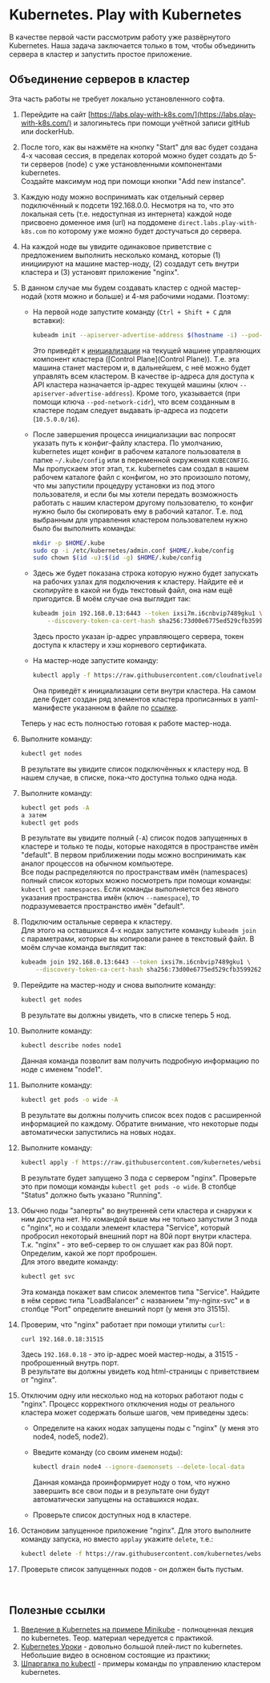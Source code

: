 # Kubernetes. Play with Kubernetes

В качестве первой части рассмотрим работу уже развёрнутого Kubernetes. Наша задача заключается только в том, чтобы объединить сервера в кластер и запустить простое приложение.

## Объединение серверов в кластер

Эта часть работы не требует локально установленного софта.

1. Перейдите на сайт [https://labs.play-with-k8s.com/](https://labs.play-with-k8s.com/) и залогиньтесь при помощи учётной записи gitHub или dockerHub.

2. После того, как вы нажмёте на кнопку "Start" для вас будет создана 4-х часовая сессия, в пределах которой можно будет создать до 5-ти серверов (node) с уже установленными компонентами kubernetes.  
   Создайте максимум нод при помощи кнопки "Add new instance".

3. Каждую ноду можно воспринимать как отдельный сервер подключённый к подсети 192.168.0.0. Несмотря на то, что это локальная сеть (т.е. недоступная из интернета) каждой ноде присвоено доменное имя (url) на поддомене `direct.labs.play-with-k8s.com` по которому уже можно будет достучаться до сервера.

4. На каждой ноде вы увидите одинаковое приветствие с предложением выполнить несколько команд, которые (1) инициируют на машине мастер-ноду, (2) создадут сеть внутри кластера и (3) установят приложение "nginx".

5. В данном случае мы будем создавать кластер с одной мастер-нодай (хотя можно и больше) и 4-мя рабочими нодами.  Поэтому:

   - На первой ноде запустите команду (`Ctrl + Shift + С` для вставки):
     
     ```bash
     kubeadm init --apiserver-advertise-address $(hostname -i) --pod-network-cidr 10.5.0.0/16
     ```
     
     Это приведёт к [инициализации](https://kubernetes.io/docs/reference/setup-tools/kubeadm/kubeadm-init/) на текущей машине управляющих компонент кластера ([Control Plane](Control Plane)). Т.е. эта машина станет мастером и, в дальнейшем, с неё можно будет управлять всем кластером. В качестве ip-адреса для доступа к API кластера назначается ip-адрес текущей машины (ключ `--apiserver-advertise-address`). Кроме того, указывается (при помощи ключа `--pod-network-cidr`), что всем созданным в кластере подам следует выдавать ip-адреса из подсети (`10.5.0.0/16`).
     
   - После завершения процесса инициализации вас попросят указать путь к конфиг-файлу кластера. По умолчанию, kubernetes ищет конфиг в рабочем каталоге пользователя в папке `~/.kube/config` или в переменной окружения `KUBECONFIG`.  
     Мы пропускаем этот этап, т.к. kubernetes сам создал в нашем рабочем каталоге файл с конфигом, но это произошло потому, что мы запустили процедуру установки из под этого пользователя, и если бы мы хотели передать возможность работать с нашим кластером другому пользователю, то конфиг нужно было бы скопировать ему в рабочий каталог. Т.е. под выбранным для управления кластером пользователем нужно было бы выполнить команды:  
     
     ```bash
     mkdir -p $HOME/.kube
     sudo cp -i /etc/kubernetes/admin.conf $HOME/.kube/config
     sudo chown $(id -u):$(id -g) $HOME/.kube/config
     ```
     
   - Здесь же будет показана строка которую нужно будет запускать на рабочих узлах для подключения к кластеру. Найдите её и скопируйте в какой ни будь текстовый файл, она нам ещё пригодится. В моём случае она выглядит так:  
     
     ```bash
     kubeadm join 192.168.0.13:6443 --token ixsi7m.i6cnbvip7489gku1 \
         --discovery-token-ca-cert-hash sha256:73d00e6775ed529cfb35992629bb2b4fc11a81e6dbe1404232095900b6fe7648 
     ```
     
     Здесь просто указан ip-адрес управляющего сервера, токен доступа к кластеру и хэш корневого сертификата.
     
   - На мастер-ноде запустите команду:
     
     ```bash
     kubectl apply -f https://raw.githubusercontent.com/cloudnativelabs/kube-router/master/daemonset/kubeadm-kuberouter.yaml
     ```
     
     Она приведёт к инициализации сети внутри кластера. На самом деле будет создан ряд элементов кластера прописанных в yaml-манифесте указанном в файле по [ссылке](https://raw.githubusercontent.com/cloudnativelabs/kube-router/master/daemonset/kubeadm-kuberouter.yaml).

   Теперь у нас есть полностью готовая к работе мастер-нода.

6. Выполните команду:  
   ```bash
   kubectl get nodes
   ```

   В результате вы увидите список подключённых к кластеру нод. В нашем случае, в списке, пока-что доступна только одна нода.

7. Выполните команду:

   ```bash
   kubectl get pods -A
   а затем
   kubectl get pods
   ```

   В результате вы увидите полный (`-A`) список подов запущенных в кластере и только те поды, которые находятся в пространстве имён "default". В первом приближении поды можно воспринимать как аналог процессов на обычном компьютере.  
   Все поды распределяются по пространствам имён (namespaces) полный список которых можно посмотреть при помощи команды: `kubectl get namespaces`. Если команды выполняется без явного указания пространства имён (ключ `--namespace`), то подразумевается пространство имён "default".

8. Подключим остальные сервера к кластеру.  
   Для этого на оставшихся 4-х нодах запустите команду `kubeadm join` с параметрами, которые вы копировали ранее в текстовый файл. В моём случае команда выглядит так:  

   ```bash
   kubeadm join 192.168.0.13:6443 --token ixsi7m.i6cnbvip7489gku1 \
       --discovery-token-ca-cert-hash sha256:73d00e6775ed529cfb35992629bb2b4fc11a81e6dbe1404232095900b6fe7648 
   ```

9. Перейдите на мастер-ноду и снова выполните команду:  
   ```bash
   kubectl get nodes
   ```

   В результате вы должны увидеть, что в списке теперь 5 нод.

10. Выполните команду:   
    ```bash
    kubectl describe nodes node1
    ```
    
    Данная команда позволит вам получить подробную информацию по ноде с именем "node1".


11. Выполните команду:  
    ```bash
    kubectl get pods -o wide -A
    ```

    В результате вы должны получить список всех подов с расширенной информацией по каждому. Обратите внимание, что некоторые поды автоматически запустились на новых нодах.

12. Выполните команду:  
    ```bash
    kubectl apply -f https://raw.githubusercontent.com/kubernetes/website/master/content/en/examples/application/nginx-app.yaml
    ```

    В результате будет запущено 3 пода с сервером "nginx". Проверьте это при помощи команды `kubectl get pods -o wide`. В столбце "Status" должно быть указано "Running".

13. Обычно поды "заперты" во внутренней сети кластера и снаружи к ним доступа нет. Но командой выше мы не только запустили 3 пода с  "nginx", но и создали элемент кластера "Service", который пробросил некоторый внешний порт на 80й порт внутри кластера. Т.к. "nginx" - это веб-сервер то он слушает как раз 80й порт. Определим, какой же порт проброшен.  
    Для этого введите команду:  

    ```bash
    kubectl get svc
    ```

    Эта команда покажет вам список элементов типа "Service". Найдите в нём сервис типа "LoadBalancer" с названием "my-nginx-svc" и в столбце "Port" определите внешний порт (у меня это 31515).

14. Проверим, что "nginx" работает при помощи утилиты `curl`:  
    ```bash
    curl 192.168.0.18:31515
    ```

    Здесь `192.168.0.18` - это ip-адрес моей мастер-ноды, а 31515 - проброшенный внутрь порт.  
    В результате вы должны увидеть код html-страницы с приветствием от "nginx".

15. Отключим одну или несколько нод на которых работают поды с "nginx".  Процесс корректного отключения ноды от реального кластера может содержать больше шагов, чем приведены здесь:

    - Определите на каких нодах запущены поды с "nginx" (у меня это node4, node5, node2).

    - Введите команду (со своим именем ноды):  
      ```bash
      kubectl drain node4 --ignore-daemonsets --delete-local-data
      ```

      Данная команда проинформирует ноду о том, что нужно завершить все свои поды и в результате они будут автоматически запущены на оставшихся нодах.

    - Проверьте список доступных нод в кластере.

16. Остановим запущенное приложение "nginx". Для этого выполните команду запуска, но вместо `applay` укажите `delete`, т.е.:  
    ```bash
    kubectl delete -f https://raw.githubusercontent.com/kubernetes/website/master/content/en/examples/application/nginx-app.yaml
    ```

17. Проверьте список запущенных подов - он должен быть пустым.

<br>

## Полезные ссылки

1. [Введение в Kubernetes на примере Minikube](https://youtu.be/sLQefhPfwWE) - полноценная лекция по kubernetes. Теор. материал чередуется с практикой.
2. [Kubernetes Уроки](https://youtube.com/playlist?list=PL3SzV1_k2H1VDePbSWUqERqlBXIk02wCQ) - довольно большой плей-лист по kubernetes. Небольшие видео в основном состоящие из практики;
3. [Шпаргалка по kubectl](https://kubernetes.io/ru/docs/reference/kubectl/cheatsheet/) - примеры команды по управлению кластером kubernetes.

